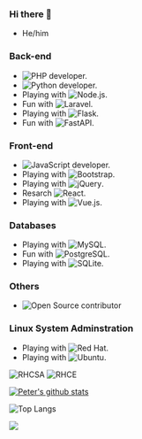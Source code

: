 ### Hi there 👋

- He/him

### Back-end

- ![PHP](https://img.shields.io/badge/php-%23777BB4.svg?style=for-the-badge&logo=php&logoColor=white) developer.
- ![Python](https://img.shields.io/badge/python-3670A0?style=for-the-badge&logo=python&logoColor=ffdd54) developer.
- Playing with ![Node.js](https://img.shields.io/badge/Node.js-43853D?style=for-the-badge&logo=node.js&logoColor=white).
- Fun with ![Laravel](https://img.shields.io/badge/laravel-%23FF2D20.svg?style=for-the-badge&logo=laravel&logoColor=white).
- Playing with ![Flask](https://img.shields.io/badge/flask-%23000.svg?style=for-the-badge&logo=flask&logoColor=white).
- Fun with ![FastAPI](https://img.shields.io/badge/FastAPI-005571?style=for-the-badge&logo=fastapi).

### Front-end

- ![JavaScript](https://img.shields.io/badge/javascript-%23323330.svg?style=for-the-badge&logo=javascript&logoColor=%23F7DF1E) developer.
- Playing with ![Bootstrap](https://img.shields.io/badge/bootstrap-%23563D7C.svg?style=for-the-badge&logo=bootstrap&logoColor=white).
- Playing with ![jQuery](https://img.shields.io/badge/jquery-%230769AD.svg?style=for-the-badge&logo=jquery&logoColor=white).
- Resarch ![React](https://img.shields.io/badge/react-%2320232a.svg?style=for-the-badge&logo=react&logoColor=%2361DAFB).
- Playing with ![Vue.js](https://img.shields.io/badge/vuejs-%2335495e.svg?style=for-the-badge&logo=vuedotjs&logoColor=%234FC08D).

### Databases

- Playing with ![MySQL](https://img.shields.io/badge/MySQL-00000F?style=for-the-badge&logo=mysql&logoColor=white).
- Fun with ![PostgreSQL](https://img.shields.io/badge/PostgreSQL-316192?style=for-the-badge&logo=postgresql&logoColor=white).
- Playing with ![SQLite](https://img.shields.io/badge/SQLite-07405E?style=for-the-badge&logo=sqlite&logoColor=white).

### Others

- ![Open Source](https://img.shields.io/badge/open%20source-239120?style=for-the-badge&logo=hand&logoColor=white) contributor

### Linux System Adminstration

* Playing with ![Red Hat](https://img.shields.io/badge/Red%20Hat-EE0000?style=for-the-badge&logo=redhat&logoColor=white).
* Playing with ![Ubuntu](https://img.shields.io/badge/Ubuntu-E95420?style=for-the-badge&logo=ubuntu&logoColor=white).

<img alt="RHCSA" src="https://i.imgur.com/W8L1HG7.png" />
<img alt="RHCE" src="https://i.imgur.com/OLuhWjJ.png" />

[![Peter's github stats](https://github-readme-stats.vercel.app/api?username=peter279k)](https://github.com/anuraghazra/github-readme-stats)

![Top Langs](https://github-readme-stats.vercel.app/api/top-langs/?username=peter279k&layout=compact)

<p>
  <a href="#"><img src="https://activity-graph.herokuapp.com/graph?username=peter279k&bg_color=2D2B55&color=A297E6&line=A297E6&point=D9B60C"></a>
</p>
